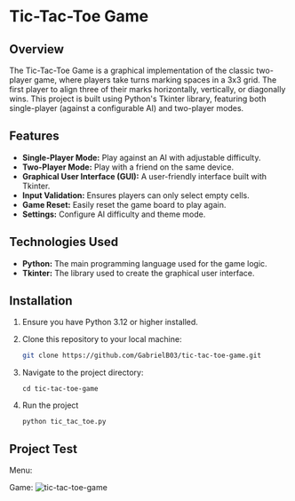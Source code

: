 # Tic-Tac-Toe Game

## Overview
The Tic-Tac-Toe Game is a graphical implementation of the classic two-player game, where players take turns marking spaces in a 3x3 grid. The first player to align three of their marks horizontally, vertically, or diagonally wins. This project is built using Python's Tkinter library, featuring both single-player (against a configurable AI) and two-player modes.

## Features
- **Single-Player Mode:** Play against an AI with adjustable difficulty.
- **Two-Player Mode:** Play with a friend on the same device.
- **Graphical User Interface (GUI):** A user-friendly interface built with Tkinter.
- **Input Validation:** Ensures players can only select empty cells.
- **Game Reset:** Easily reset the game board to play again.
- **Settings:** Configure AI difficulty and theme mode.

## Technologies Used
- **Python:** The main programming language used for the game logic.
- **Tkinter:** The library used to create the graphical user interface.

## Installation

1. Ensure you have Python 3.12 or higher installed.

2. Clone this repository to your local machine:
   ```bash
   git clone https://github.com/GabrielB03/tic-tac-toe-game.git

3. Navigate to the project directory:
   ```
   cd tic-tac-toe-game

4. Run the project
   ```
   python tic_tac_toe.py

## Project Test

Menu:


Game:
![tic-tac-toe-game](https://github.com/user-attachments/assets/5ba3cdaa-0c52-4a0c-977c-ec42c3deea9b)
